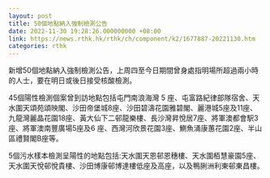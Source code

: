 ```yaml
---
layout: post
title: 50個地點納入強制檢測公告
date: 2022-11-30 19:28:26.000000000 +08:00
link: https://news.rthk.hk/rthk/ch/component/k2/1677887-20221130.htm
categories: rthk
---
```


新增50個地點納入強制檢測公告，上周四至今日期間曾身處指明場所超過兩小時的人士，要在明日或後日接受核酸檢測。

45個陽性檢測個案曾到訪地點包括屯門南浪海灣 5 座、屯富路紀律部隊宿舍、天水圍天頌苑頌映閣、沙田帝堡城8座、沙田碧濤花園雅碧閣、麗港城5座及11座、九龍灣麗晶花園18座、黃大仙下二邨龍樂樓、長沙灣昇悅居7座、將軍澳都會駅3 座、將軍澳南豐廣場5座及6 座、西灣河欣景花園3座、鰂魚涌康蕙花園2座、半山區禮賢閣B座等。

5個污水樣本檢測呈陽性的地點包括:天水圍天恩邨恩穗樓、天水圍栢慧豪園5座、天水圍天悅邨悅貴樓、沙田博康邨博達樓低座及高座，以及鴨脷洲利東邨東昌樓。
